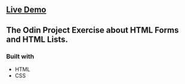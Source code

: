 ## [Live Demo](https://joan-kii.github.io/intuit-signup)

## The Odin Project Exercise about HTML Forms and HTML Lists.

### Built with
 - HTML
 - CSS
 

